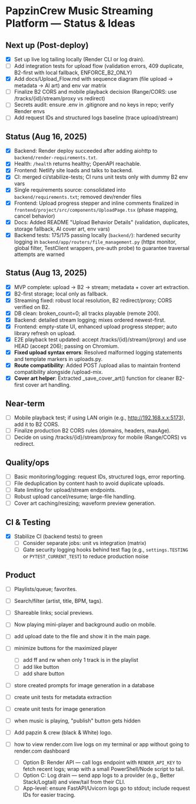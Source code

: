 # PapzinCrew Music Streaming Platform — Status & Ideas

## Next up (Post-deploy)
- [x] Set up live log tailing locally (Render CLI or log drain).
- [ ] Add integration tests for upload flow (validation errors, 409 duplicate, B2-first with local fallback, ENFORCE_B2_ONLY)
- [x] Add docs/Upload_Flow.md with sequence diagram (file upload → metadata → AI art) and env var matrix
- [ ] Finalize B2 CORS and mobile playback decision (Range/CORS: use /tracks/{id}/stream/proxy vs redirect)
- [ ] Secrets audit: ensure .env in .gitignore and no keys in repo; verify Render envs
- [ ] Add request IDs and structured logs baseline (trace upload/stream)

## Status (Aug 16, 2025)
- [x] Backend: Render deploy succeeded after adding aiohttp to `backend/render-requirements.txt`.
- [x] Health: `/health` returns healthy; OpenAPI reachable.
- [x] Frontend: Netlify site loads and talks to backend.
- [x] CI: merged ci/stabilize-tests; CI runs unit tests only with dummy B2 env vars
- [x] Single requirements source: consolidated into `backend/requirements.txt`; removed dev/render files
- [x] Frontend: Upload progress stepper and inline comments finalized in `frontend/project/src/components/UploadPage.tsx` (phase mapping, cancel behavior)
- [x] Docs: Added README "Upload Behavior Details" (validation, duplicates, storage fallback, AI cover art, env vars)
- [x] Backend tests: 175/175 passing locally (`backend/`): hardened security logging in `backend/app/routers/file_management.py` (httpx monitor, global filter, TestClient wrappers, pre-auth probe) to guarantee traversal attempts are warned

## Status (Aug 13, 2025)
- [x] MVP complete: upload → B2 → stream; metadata + cover art extraction.
- [x] B2-first storage; local only as fallback.
- [x] Streaming fixed: robust local resolution, B2 redirect/proxy; CORS verified on B2.
- [x] DB clean: broken_count=0; all tracks playable (remote 200).
- [x] Backend: detailed stream logging; mixes ordered newest-first.
- [x] Frontend: empty-state UI, enhanced upload progress stepper; auto library refresh on upload.
- [x] E2E playback test updated: accept /tracks/{id}/stream(/proxy) and use HEAD (accept 206); passing on Chromium.
- [x] **Fixed upload syntax errors**: Resolved malformed logging statements and template markers in uploads.py.
- [x] **Route compatibility**: Added POST /upload alias to maintain frontend compatibility alongside /upload-mix.
- [x] **Cover art helper**: Extracted _save_cover_art() function for cleaner B2-first cover art handling.

## Near-term
- [ ] Mobile playback test; if using LAN origin (e.g., http://192.168.x.x:5173), add it to B2 CORS.
- [ ] Finalize production B2 CORS rules (domains, headers, maxAge).
- [ ] Decide on using /tracks/{id}/stream/proxy for mobile (Range/CORS) vs redirect.

## Quality/ops
- [ ] Basic monitoring/logging: request IDs, structured logs, error reporting.
- [ ] File deduplication by content hash to avoid duplicate uploads.
- [ ] Rate limiting for upload/stream endpoints.
- [ ] Robust upload cancel/resume; large-file handling.
- [ ] Cover art caching/resizing; waveform preview generation.

## CI & Testing
- [x] Stabilize CI (backend tests) to green
  - [ ] Consider separate jobs: unit vs integration (matrix)
  - [ ] Gate security logging hooks behind test flag (e.g., `settings.TESTING` or `PYTEST_CURRENT_TEST`) to reduce production noise

## Product
- [ ] Playlists/queue; favorites.
- [ ] Search/filter (artist, title, BPM, tags).
- [ ] Shareable links; social previews.
- [ ] Now playing mini-player and background audio on mobile.

- [ ] add upload date to the file and show it in the main page.
- [ ] minimize buttons for the maximized player
  - [ ] add ff and rw when only 1 track is in the playlist
  - [ ] add like button
  - [ ] add share button
- [ ] store created prompts for image generation in a database

- [ ] create unit tests for metadata extraction

- [ ] create unit tests for image generation

- [ ] when music is playing, "publish" button gets hidden

- [ ] Add papzin & crew (black & White) logo.

- [ ] how to view render.com live logs on my terminal or app without going to render.com dashboard
  - [ ] Option B: Render API — call logs endpoint with `RENDER_API_KEY` to fetch recent logs; wrap with a small PowerShell/Node script to tail.
  - [ ] Option C: Log drain — send app logs to a provider (e.g., Better Stack/Logtail) and view/tail from their CLI.
  - [ ] App-level: ensure FastAPI/Uvicorn logs go to stdout; include request IDs for easier tracing.